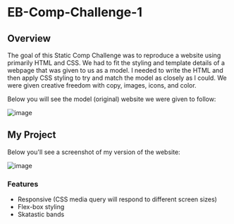 # EB-Comp-Challenge-1

## Overview

The goal of this Static Comp Challenge was to reproduce a website using primarily HTML and CSS. We had to fit the styling and template details of a webpage that was given to us as a model. I needed to write the HTML and then apply CSS styling to try and match the model as closely as I could. We were given creative freedom with copy, images, icons, and color. 

Below you will see the model (original) website we were given to follow:

![image](https://user-images.githubusercontent.com/64567312/87890195-9195be80-c9f2-11ea-874b-9bc529645351.png)

## My Project

Below you'll see a screenshot of my version of the website:

![image](https://user-images.githubusercontent.com/64567312/87890228-cbff5b80-c9f2-11ea-964d-0f92ed2cc5fd.png)

### Features

* Responsive (CSS media query will respond to different screen sizes)
* Flex-box styling
* Skatastic bands
